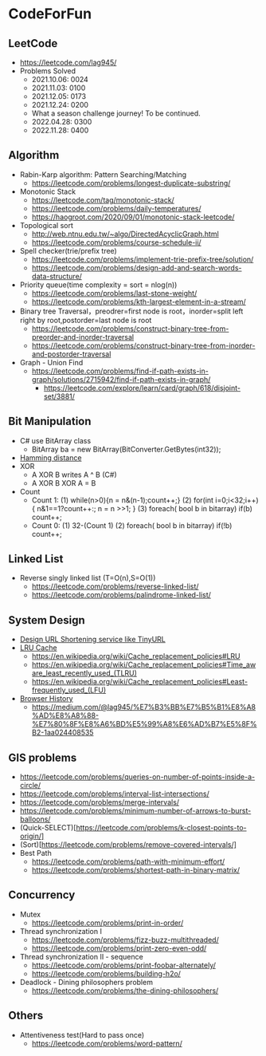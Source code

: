 # CodeForFun
## LeetCode 
- https://leetcode.com/lag945/
- Problems Solved
  - 2021.10.06: 0024
  - 2021.11.03: 0100
  - 2021.12.05: 0173
  - 2021.12.24: 0200
  - What a season challenge journey! To be continued.
  - 2022.04.28: 0300
  - 2022.11.28: 0400
## Algorithm
- Rabin-Karp algorithm: Pattern Searching/Matching
  - https://leetcode.com/problems/longest-duplicate-substring/
- Monotonic Stack
  - https://leetcode.com/tag/monotonic-stack/
  - https://leetcode.com/problems/daily-temperatures/
  - https://haogroot.com/2020/09/01/monotonic-stack-leetcode/
- Topological sort
  - http://web.ntnu.edu.tw/~algo/DirectedAcyclicGraph.html
  - https://leetcode.com/problems/course-schedule-ii/
- Spell checker(trie/prefix tree)
  - https://leetcode.com/problems/implement-trie-prefix-tree/solution/
  - https://leetcode.com/problems/design-add-and-search-words-data-structure/
- Priority queue(time complexity = sort = nlog(n))
  - https://leetcode.com/problems/last-stone-weight/
  - https://leetcode.com/problems/kth-largest-element-in-a-stream/
- Binary tree Traversal，preodrer=first node is root，inorder=split left right by root,postorder=last node is root
  - https://leetcode.com/problems/construct-binary-tree-from-preorder-and-inorder-traversal
  - https://leetcode.com/problems/construct-binary-tree-from-inorder-and-postorder-traversal
- Graph - Union Find
  - https://leetcode.com/problems/find-if-path-exists-in-graph/solutions/2715942/find-if-path-exists-in-graph/
    - https://leetcode.com/explore/learn/card/graph/618/disjoint-set/3881/
## Bit Manipulation
- C# use BitArray class
  - BitArray ba = new BitArray(BitConverter.GetBytes(int32));
- [Hamming distance](https://leetcode.com/problems/hamming-distance/)
- XOR
  - A XOR B writes A ^ B (C#)
  - A XOR B XOR A = B
- Count
  - Count 1: (1) while(n>0){n = n&(n-1);count++;} (2) for(int i=0;i<32;i++){ n&1==1?count++:; n = n >>1; } (3) foreach( bool b in bitarray) if(b) count++;
  - Count 0: (1) 32-(Count 1) (2) foreach( bool b in bitarray) if(!b) count++;
## Linked List
- Reverse singly linked list (T=O(n),S=O(1))
	- https://leetcode.com/problems/reverse-linked-list/
	- https://leetcode.com/problems/palindrome-linked-list/
## System Design
- [Design URL Shortening service like TinyURL](https://leetcode.com/discuss/interview-question/124658/Design-a-URL-Shortener-(-TinyURL-)-System/)
- [LRU Cache](https://leetcode.com/problems/lru-cache/)
  - https://en.wikipedia.org/wiki/Cache_replacement_policies#LRU
  - https://en.wikipedia.org/wiki/Cache_replacement_policies#Time_aware_least_recently_used_(TLRU)
  - https://en.wikipedia.org/wiki/Cache_replacement_policies#Least-frequently_used_(LFU)
- [Browser History](https://leetcode.com/problems/design-browser-history/)
  -   https://medium.com/@lag945/%E7%B3%BB%E7%B5%B1%E8%A8%AD%E8%A8%88-%E7%80%8F%E8%A6%BD%E5%99%A8%E6%AD%B7%E5%8F%B2-1aa024408535
## GIS problems
- https://leetcode.com/problems/queries-on-number-of-points-inside-a-circle/
- https://leetcode.com/problems/interval-list-intersections/
- https://leetcode.com/problems/merge-intervals/
- https://leetcode.com/problems/minimum-number-of-arrows-to-burst-balloons/
- (Quick-SELECT)[https://leetcode.com/problems/k-closest-points-to-origin/]
- (Sort)[https://leetcode.com/problems/remove-covered-intervals/]
- Best Path
	- https://leetcode.com/problems/path-with-minimum-effort/
	- https://leetcode.com/problems/shortest-path-in-binary-matrix/
## Concurrency
- Mutex
  - https://leetcode.com/problems/print-in-order/
- Thread synchronization I
  - https://leetcode.com/problems/fizz-buzz-multithreaded/
  - https://leetcode.com/problems/print-zero-even-odd/
- Thread synchronization II - sequence
  - https://leetcode.com/problems/print-foobar-alternately/
  - https://leetcode.com/problems/building-h2o/
- Deadlock - Dining philosophers problem
  - https://leetcode.com/problems/the-dining-philosophers/
## Others
- Attentiveness test(Hard to pass once)
  - https://leetcode.com/problems/word-pattern/

